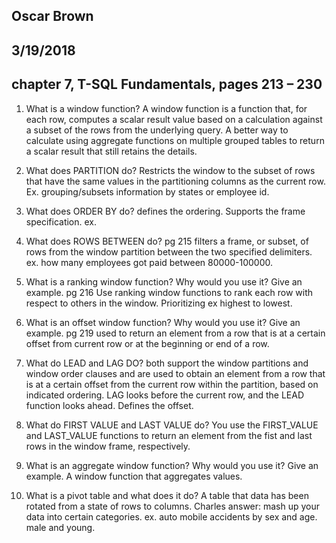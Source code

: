 ## Oscar Brown
## 3/19/2018
## chapter 7, T-SQL Fundamentals, pages 213 – 230

1. What is a window function?
A window function is a function that, for each row, computes a scalar result value based on a calculation against a subset of the rows from the underlying query.
A better way to calculate using aggregate functions on multiple grouped tables to return a scalar result that still retains the details.

2. What does PARTITION do?
Restricts the window to the subset of rows that have the same values in the partitioning columns as the current row. Ex. grouping/subsets information by states or employee id.

3. What does ORDER BY do?
defines the ordering. Supports the frame specification. ex. 

4. What does ROWS BETWEEN do? pg 215
filters a frame, or subset, of rows from the window partition between the two specified delimiters. ex. how many employees got paid between 80000-100000.

5. What is a ranking window function? Why would you use it? Give an example. pg 216
Use ranking window functions to rank each row with respect to others in the window. Prioritizing ex highest to lowest.

6. What is an offset window function? Why would you use it? Give an example. pg 219
used to return an element from a row that is at a certain offset from current row or at the beginning or end of a row.

7. What do LEAD and LAG DO?
both support the window partitions and window order clauses and are used to obtain an element from a row that is at a certain offset from the current row within the partition, based on indicated ordering. LAG looks before the current row, and the LEAD function looks ahead.
Defines the offset.
8. What do FIRST VALUE and LAST VALUE do?
You use the FIRST_VALUE and LAST_VALUE functions to return an element from the fist and last rows in the window frame, respectively.

9. What is an aggregate window function? Why would you use it? Give an example.
A window function that aggregates values. 

10. What is a pivot table and what does it do?
A table that data has been rotated from a state of rows to columns. Charles answer:  mash up your data into certain categories. ex. auto mobile accidents by sex and age. male and young.